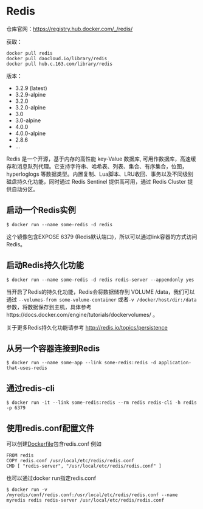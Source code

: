 # Redis

仓库官网：https://registry.hub.docker.com/_/redis/

获取：
```
docker pull redis
docker pull daocloud.io/library/redis
docker pull hub.c.163.com/library/redis
```

版本：

- 3.2.9 (latest)
- 3.2.9-alpine
- 3.2.0
- 3.2.0-alpine
- 3.0
- 3.0-alpine
- 4.0.0
- 4.0.0-alpine
- 2.8.6
- ...


Redis 是一个开源，基于内存的高性能 key-Value 数据库, 可用作数据库，高速缓存和消息队列代理。它支持字符串、哈希表、列表、集合、有序集合，位图，hyperloglogs 等数据类型。内置复制、Lua脚本、LRU收回、事务以及不同级别磁盘持久化功能，同时通过 Redis Sentinel 提供高可用，通过 Redis Cluster 提供自动分区。

## 启动一个Redis实例
```
$ docker run --name some-redis -d redis
```

这个镜像包含EXPOSE 6379 (Redis默认端口)，所以可以通过link容器的方式访问Redis。

## 启动Redis持久化功能
```
$ docker run --name some-redis -d redis redis-server --appendonly yes
```

当开启了Redis的持久化功能，Redis会将数据储存到 VOLUME /data，我们可以通过 `--volumes-from some-volume-container` 或者`-v /docker/host/dir:/data`参数，将数据保存到主机，具体参考https://docs.docker.com/engine/tutorials/dockervolumes/ 。

关于更多Redis持久化功能请参考 http://redis.io/topics/persistence

## 从另一个容器连接到Redis
```
$ docker run --name some-app --link some-redis:redis -d application-that-uses-redis
```

## 通过redis-cli
```
$ docker run -it --link some-redis:redis --rm redis redis-cli -h redis -p 6379
```

## 使用redis.conf配置文件

可以创建[Dockerfile](https://docs.docker.com/engine/reference/builder/)包含redis.conf 例如
```
FROM redis
COPY redis.conf /usr/local/etc/redis/redis.conf
CMD [ "redis-server", "/usr/local/etc/redis/redis.conf" ]
```

也可以通过docker run指定redis.conf
```
$ docker run -v /myredis/conf/redis.conf:/usr/local/etc/redis/redis.conf --name myredis redis redis-server /usr/local/etc/redis/redis.conf
```
